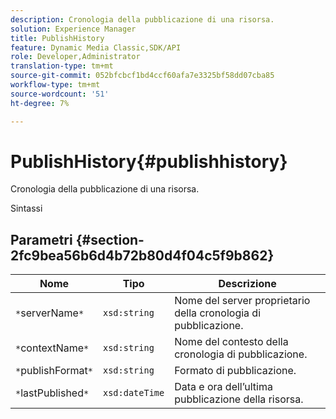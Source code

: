 ```yaml
---
description: Cronologia della pubblicazione di una risorsa.
solution: Experience Manager
title: PublishHistory
feature: Dynamic Media Classic,SDK/API
role: Developer,Administrator
translation-type: tm+mt
source-git-commit: 052bfcbcf1bd4ccf60afa7e3325bf58dd07cba85
workflow-type: tm+mt
source-wordcount: '51'
ht-degree: 7%

---
```



# PublishHistory{#publishhistory}

Cronologia della pubblicazione di una risorsa.

Sintassi

## Parametri {#section-2fc9bea56b6d4b72b80d4f04c5f9b862}

| Nome | Tipo | Descrizione |
|---|---|---|
| `*`serverName`*` | `xsd:string` | Nome del server proprietario della cronologia di pubblicazione. |
| `*`contextName`*` | `xsd:string` | Nome del contesto della cronologia di pubblicazione. |
| `*`publishFormat`*` | `xsd:string` | Formato di pubblicazione. |
| `*`lastPublished`*` | `xsd:dateTime` | Data e ora dell’ultima pubblicazione della risorsa. |

